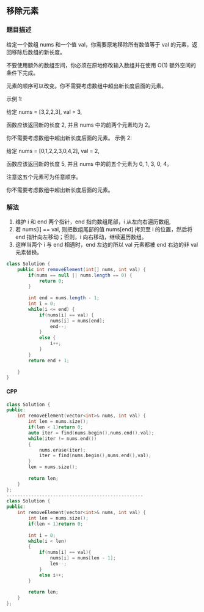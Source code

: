 ## 移除元素
### 题目描述

给定一个数组 nums 和一个值 val，你需要原地移除所有数值等于 val 的元素，返回移除后数组的新长度。

不要使用额外的数组空间，你必须在原地修改输入数组并在使用 O(1) 额外空间的条件下完成。

元素的顺序可以改变。你不需要考虑数组中超出新长度后面的元素。

示例 1:

给定 nums = [3,2,2,3], val = 3,

函数应该返回新的长度 2, 并且 nums 中的前两个元素均为 2。

你不需要考虑数组中超出新长度后面的元素。
示例 2:

给定 nums = [0,1,2,2,3,0,4,2], val = 2,

函数应该返回新的长度 5, 并且 nums 中的前五个元素为 0, 1, 3, 0, 4。

注意这五个元素可为任意顺序。

你不需要考虑数组中超出新长度后面的元素。

### 解法
1. 维护 i 和 end 两个指针，end 指向数组尾部，i 从左向右遍历数组, 
2. 若 nums[i] == val, 则把数组尾部的值 nums[end] 拷贝至 i 的位置，然后将 end 指针向左移动；否则，i 向右移动，继续遍历数组。
3. 这样当两个 i 与 end 相遇时，end 左边的所以 val 元素都被 end 右边的非 val 元素替换。

```java
class Solution {
    public int removeElement(int[] nums, int val) {
        if(nums == null || nums.length == 0) {
            return 0;
        }
        
        int end = nums.length - 1;
        int i = 0;
        while(i <= end) {
            if(nums[i] == val) {
                nums[i] = nums[end];
                end--;
            }
            else {
                i++;
            }
        }
        return end + 1;
        
    }
}
```

#### CPP

```CPP
class Solution {
public:
    int removeElement(vector<int>& nums, int val) {
        int len = nums.size();
        if(len < 1)return 0;
        auto iter = find(nums.begin(),nums.end(),val);
        while(iter != nums.end())
        {
            nums.erase(iter);
            iter = find(nums.begin(),nums.end(),val);
        }
        len = nums.size();
        
        return len;
    }
};
--------------------------------------------------
class Solution {
public:
    int removeElement(vector<int>& nums, int val) {
        int len = nums.size();
        if(len < 1)return 0;
        
        int i = 0;
        while(i < len)
        {
            if(nums[i] == val){
                nums[i] = nums[len - 1];
                len--;
            }    
            else i++;
        }
        
        return len;
    }
};
```